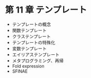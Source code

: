 # 第 11 章 テンプレート

* テンプレートの概念
* 関数テンプレート
* クラステンプレート
* テンプレートの特殊化
* 変数テンプレート
* エイリアステンプレート
* メタプログラミング、再帰
* Fold expression
* SFINAE
